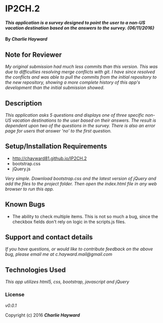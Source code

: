 # IP2CH.2

#### _This application is a survey designed to point the user to a non-US vacation destination based on the answers to the survey. {06/11/2016}_

#### By _**Charlie Hayward**_

## Note for Reviewer

_My original submission had much less commits than this version. This was due to difficulties resolving merge conflicts with git. I have since resolved the conflicts and was able to pull the commits from the initial repository to the new repository, showing a more complete history of this app's development than the initial submission showed._

## Description

_This application asks 5 questions and displays one of three specific non-US vacation destinations to the user based on their answers. The result is dependent upon two of the questions in the survey. There is also an error page for users that answer 'no' to the first question._

## Setup/Installation Requirements

* http://chayward81.github.io/IP2CH.2
* bootstrap.css
* jQuery.js

_Very simple. Download bootstrap.css and the latest version of jQuery and add the files to the project folder. Then open the index.html file in any web browser to run this app._

## Known Bugs

* The ability to check multiple items. This is not so much a bug, since the checkbox fields don't rely on logic in the scripts.js files.

## Support and contact details

_If you have questions, or would like to contribute feedback on the above bug, please email me at c.hayward.mail@gmail.com_

## Technologies Used

_This app utilizes html5, css, bootstrap, javascript and jQuery_

### License

*v0.0.1*

Copyright (c) 2016 **_Charlie Hayward_**
